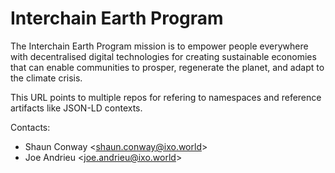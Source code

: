 # Interchain Earth Program

The Interchain Earth Program mission is to empower people everywhere with decentralised digital technologies for creating sustainable economies that can enable communities to prosper, regenerate the planet, and adapt to the climate crisis.

This URL points to multiple repos for refering to namespaces and reference artifacts like JSON-LD contexts.

Contacts:

* Shaun Conway <[shaun.conway@ixo.world](mailto:shaun.conway@ixo.world)>
* Joe Andrieu <[joe.andrieu@ixo.world](mailto:joe.andrieu@ixo.world)>
